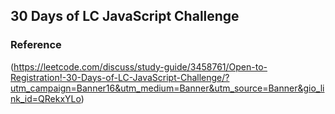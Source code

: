 ## 30 Days of LC JavaScript Challenge

### Reference
(https://leetcode.com/discuss/study-guide/3458761/Open-to-Registration!-30-Days-of-LC-JavaScript-Challenge/?utm_campaign=Banner16&utm_medium=Banner&utm_source=Banner&gio_link_id=QRekxYLo)